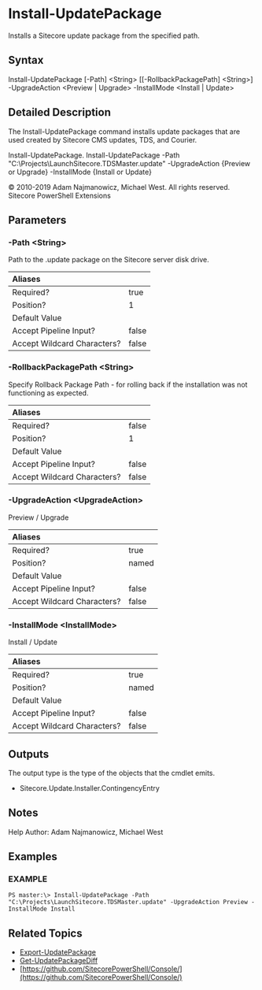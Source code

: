# Install-UpdatePackage

Installs a Sitecore update package from the specified path.

## Syntax

Install-UpdatePackage \[-Path\] &lt;String&gt; \[\[-RollbackPackagePath\] &lt;String&gt;\] -UpgradeAction &lt;Preview \| Upgrade&gt; -InstallMode &lt;Install \| Update&gt;

## Detailed Description

The Install-UpdatePackage command installs update packages that are used created by Sitecore CMS updates, TDS, and Courier.

Install-UpdatePackage. Install-UpdatePackage -Path "C:\Projects\LaunchSitecore.TDSMaster.update" -UpgradeAction {Preview or Upgrade} -InstallMode {Install or Update}

© 2010-2019 Adam Najmanowicz, Michael West. All rights reserved. Sitecore PowerShell Extensions

## Parameters

### -Path  &lt;String&gt;

Path to the .update package on the Sitecore server disk drive.

| Aliases |  |
| :--- | :--- |
| Required? | true |
| Position? | 1 |
| Default Value |  |
| Accept Pipeline Input? | false |
| Accept Wildcard Characters? | false |

### -RollbackPackagePath  &lt;String&gt;

Specify Rollback Package Path - for rolling back if the installation was not functioning as expected.

| Aliases |  |
| :--- | :--- |
| Required? | false |
| Position? | 1 |
| Default Value |  |
| Accept Pipeline Input? | false |
| Accept Wildcard Characters? | false |

### -UpgradeAction  &lt;UpgradeAction&gt;

Preview / Upgrade

| Aliases |  |
| :--- | :--- |
| Required? | true |
| Position? | named |
| Default Value |  |
| Accept Pipeline Input? | false |
| Accept Wildcard Characters? | false |

### -InstallMode  &lt;InstallMode&gt;

Install / Update

| Aliases |  |
| :--- | :--- |
| Required? | true |
| Position? | named |
| Default Value |  |
| Accept Pipeline Input? | false |
| Accept Wildcard Characters? | false |

## Outputs

The output type is the type of the objects that the cmdlet emits.

* Sitecore.Update.Installer.ContingencyEntry 

## Notes

Help Author: Adam Najmanowicz, Michael West

## Examples

### EXAMPLE

```text
PS master:\> Install-UpdatePackage -Path "C:\Projects\LaunchSitecore.TDSMaster.update" -UpgradeAction Preview -InstallMode Install
```

## Related Topics

* [Export-UpdatePackage](export-updatepackage.md)
* [Get-UpdatePackageDiff](get-updatepackagediff.md)
* [https://github.com/SitecorePowerShell/Console/](https://github.com/SitecorePowerShell/Console/) 

